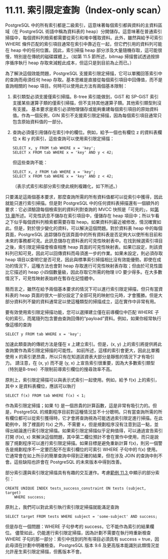 # 11.11. 索引限定查詢（Index-only scan）

PostgreSQL 中的所有索引都是二級索引，這意味著每個索引都與資料的主資料區域（在 PostgreSQL 術語中稱為資料表的 heap）分開儲存。這意味著在普通索引掃描中，每個資料列檢索都需要從索引和堆中獲取資料。此外，雖然與給予可索引 WHERE 條件匹配的索引項目通常在索引中靠近在一起，但它們引用的資料列可能在 heap 中的任何位置。因此，索引掃描 heap 部分涉及大量隨機存取，這可能很慢，特別是在傳統的磁碟媒體上。（如第 11.5 節所述，bitmap 掃描嘗試透過按排序循序執行 heap 存取來減輕此成本，但這只是到目前為止而已。）

為了解決這個效能問題，PostgreSQL 支援索引限定掃描，它可以單獨回答索引中的查詢而毋須任何 heap 存取。基本思維是直接從每個索引項目中回傳值，而不是查詢相關的 heap 項目。何時可以使用此方法有兩個基本限制：

1. 索引類型必須支援僅索引掃描。B-tree 索引能做到，GiST 和 SP-GiST 索引支援某些運算子類的僅索引掃描，但不支持其他運算子類。其他索引類型則沒有支援。 基本要求是索引必須物理儲存或能夠重建每個索引項目的原始資料值。作為一個反例，GIN 索引不支援索引限定掃描，因為每個索引項目通常只包含原始資料值的一部分。
2. 查詢必須僅引用儲存在索引中的欄位。例如，給予一個也有欄位 z 的資料表欄位 x 和 y 的索引，這些查詢可以使用索引限定掃描：

   ```text
   SELECT x, y FROM tab WHERE x = 'key';
   SELECT x FROM tab WHERE x = 'key' AND y < 42;
   ```

   但這些查詢不能：

   ```text
   SELECT x, z FROM tab WHERE x = 'key';
   SELECT x FROM tab WHERE x = 'key' AND z < 42;
   ```

   （表示式索引和部分索引使此規則複雜化，如下所述。）

只要滿足這兩個基本要求，那麼查詢所需的所有資料值都可以從索引中獲得，因此就能只進行索引掃描。但是對 PostgreSQL 中的任何資料表掃描還有一個額外的要求：它必須驗證每個檢索到的資料列對查詢的 MVCC 快照是「可見的」，如[第 13 章](../concurrency-control/)所述。可見性訊息不儲存在索引項目中，僅儲存在 heap 項目中；所以乍看之下似乎每個資料列檢索都需要存取 heap。如果資料列最近被修改，情況確實如此。但是，對於很少變化的資料，可以解決這個問題。對於資料表 heap 中的每個頁面，PostgreSQL 追踪儲存在該頁面中的所有資料表是否足夠大以使所有目前和未來的事務都可見。此訊息儲存在資料表的可見性映射表中。在找到候選索引項目之後，索引限定掃描會檢查相應 heap 頁面的可見性映射表。如果已設定，則該資料列已知可見，因此可以回傳資料而毋須進一步的作業。如果未設定，則必須存取 heap 項目以查明它是否可見，因此與標準索引掃描相比沒有效能優勢。即使在成功的情況下，這種方法也會對 heap 存取進行可見性映射表存取；但由於可見性圖比它描述的 heap 小四個數量級，因此存取它所需的物理 I/O 要少得多。在大多數情況下，可見性映射表始終在暫存在記憶體中。

簡而言之，雖然在給予兩個基本要求的情況下可以進行索引限定掃描，但只有當資料表的 heap 頁面的很大一部分設定了全部可見的映射位元時，才會獲勝。但是大部分資料列不變的資料通常足以使這種類型的掃描成立，這在實作中非常有用。

要有效使用索引限定掃描功能，您可以選擇建立僅在前導欄位中匹配 WHERE 子句的索引，而尾隨列包含要由查詢回傳的“payload”資料。例如，如果你經常執行像這樣的查詢

```text
SELECT y FROM tab WHERE x = 'key';
```

加速此類查詢的傳統方法是僅在 x 上建立索引。但是，\(x, y\) 上的索引將提供將此查詢實作為索引限定掃描的可能性。 如前所述，這樣的索引會更大，因此比單獨使用 x 的索引更昂貴，所以只有在知道該資表大部分是靜態的情況下才有吸引力。 請注意，在 \(x, y\) 而不是 \(y, x\) 上宣告索引很重要，因為大多數索引類型（特別是B-tree）不限制前導索引欄位的搜尋效率不高。

原則上，索引限定掃描可以與表示式索引一起使用。例如，給予 f\(x\) 上的索引，其中 x 是資料表欄位，應該可以執行

```text
SELECT f(x) FROM tab WHERE f(x) < 1;
```

作為索引限定掃描；如果 f\(\) 是一個昂貴的計算函數，這是非常有吸引力的。但是，PostgreSQL 的規劃程序目前對這種情況並不十分聰明。只有當查詢所需的所有欄位都可以從索引獲得時，它才會將查詢視為可能透過索引限定進行掃描。在此範例中，除了裡面的 f\(x\) 之外，不需要 x，但是規劃程序沒有注意到這一點，並得出結論進行索引限定掃描。如果索引限定掃描似乎足夠值得，可以通過宣告索引打開 \(f\(x\), x\) 來解決這個問題，其中第二欄位預計不會在實作中使用，而只是說服了規劃程序可以進行索引限定掃描。如果目標是避免重新計算 f\(x\)，則另一個警告是規劃程序不一定要匹配不在索引欄位的可索引 WHERE 子句中的 f\(x\) 使用。它通常會在如上所示的簡單查詢中得到正確的結果，但在涉及 JOIN 的查詢中則不會。這些缺陷也許會在 PostgreSQL 的未來版本中得到改善。

部分索引還與索引限定掃描具有有趣的交互運作。考慮[範例 11.3 ](partial-indexes.md)中顯示的部分索引：

```text
CREATE UNIQUE INDEX tests_success_constraint ON tests (subject, target)
    WHERE success;
```

原則上，我們可以對此索引執行索引限定掃描就能滿足查詢

```text
SELECT target FROM tests WHERE subject = 'some-subject' AND success;
```

但是存在一個問題：WHERE 子句參考的 success，它不能作為索引的結果欄位。 儘管如此，仍能進行索引限定掃描，因為計劃不需要在執行時重新檢查 WHERE 子句的那一部分：索引中找到的所有項目必須具有 success = true，因此毋須在計劃中明確檢查。 PostgreSQL 版本 9.6 及更高版本能識別此類情況並允許産生索引限定掃描，但舊版本不會。

